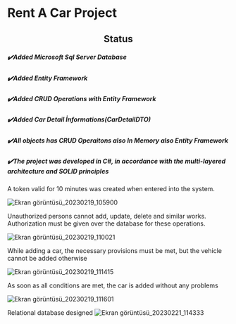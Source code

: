 # Rent A Car Project
<h2 align="center">Status</h2>

<h5 align="left">✔️Added Microsoft Sql Server Database</h5>
<h5 align="left">✔️Added Entity Framework</h5>
<h5 align="left">✔️Added CRUD Operations with Entity Framework</h5>
<h5 align="left">✔️Added Car Detail İnformations(CarDetailDTO)</h5>
<h5 align="left">✔️All objects has CRUD Operaitons also In Memory also Entity Framework</h5>
<h5 align="left">✔️The project was developed in C#, in accordance with the multi-layered architecture and SOLID principles</h5>


A token valid for 10 minutes was created when entered into the system.

![Ekran görüntüsü_20230219_105900](https://user-images.githubusercontent.com/110422737/219937015-d74bfb9c-8821-4059-898c-fe5c230cb77b.png)


Unauthorized persons cannot add, update, delete and similar works. Authorization must be given over the database for these operations.

![Ekran görüntüsü_20230219_110021](https://user-images.githubusercontent.com/110422737/219937097-fe28663b-cfac-4292-bdb2-d4d16b0e2640.png)


While adding a car, the necessary provisions must be met, but the vehicle cannot be added otherwise

![Ekran görüntüsü_20230219_111415](https://user-images.githubusercontent.com/110422737/219937156-96a5dadb-7573-4700-8d21-a0c970fa7a81.png)


As soon as all conditions are met, the car is added without any problems

![Ekran görüntüsü_20230219_111601](https://user-images.githubusercontent.com/110422737/219937266-09f9e13f-6efe-4cec-bb9e-b0872bdcbf94.png)

Relational database designed
![Ekran görüntüsü_20230221_114333](https://user-images.githubusercontent.com/110422737/220293471-0069e003-db1e-4584-bd57-124467a50f9b.png)
